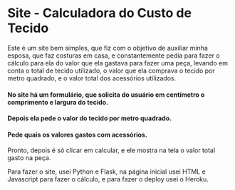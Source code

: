 # Site - Calculadora do Custo de Tecido

Este é um site bem simples, que fiz com o objetivo de auxiliar minha esposa, que faz costuras em casa, e constantemente pedia para fazer o cálculo para ela do valor que ela gastava para fazer uma peça, levando em conta o total de tecido utilizado, o valor que ela comprava o tecido por metro quadrado, e o valor total dos acessórios utilizados.

#### No site há um formulário, que solicita do usuário em centímetro o comprimento e largura do tecido.
#### Depois ela pede o valor do tecido por metro quadrado.
#### Pede quais os valores gastos com acessórios.

Pronto, depois é só clicar em calcular, e ele mostra na tela o valor total gasto na peça.

Para fazer o site, usei Python e Flask, na página inicial usei HTML e Javascript para fazer o cálculo, e para fazer o deploy usei o Heroku.
